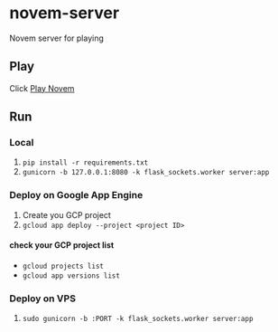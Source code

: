 # novem-server
Novem server for playing

## Play
Click [Play Novem](https://novem.stu345.com/play-novem)


## Run
### Local
1. `pip install -r requirements.txt`
2. `gunicorn -b 127.0.0.1:8080 -k flask_sockets.worker server:app`

### Deploy on Google App Engine
1. Create you GCP project
2. `gcloud app deploy --project <project ID>`

#### check your GCP project list
- `gcloud projects list`
- `gcloud app versions list`

### Deploy on VPS
1. `sudo gunicorn -b :PORT -k flask_sockets.worker server:app`